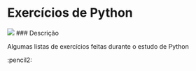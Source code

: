 <h1>Exercícios de Python</h1>
<img src="https://img.shields.io/static/v1?label=python&message=3.8.0&color=yellow&style=for-the-badge&logo=PYTHON"/>
### Descrição
<p align="justify"> Algumas listas de exercícios feitas durante o estudo de Python</p> :pencil2:
